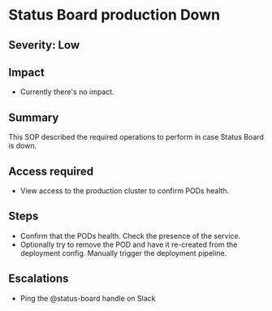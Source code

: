 # Status Board production Down

## Severity: Low

## Impact

- Currently there's no impact.

## Summary

This SOP described the required operations to perform in case Status Board is down.

## Access required

- View access to the production cluster to confirm PODs health.

## Steps

- Confirm that the PODs health. Check the presence of the service.
- Optionally try to remove the POD and have it re-created from the deployment config. Manually trigger the deployment pipeline.

## Escalations
- Ping the @status-board handle on Slack

